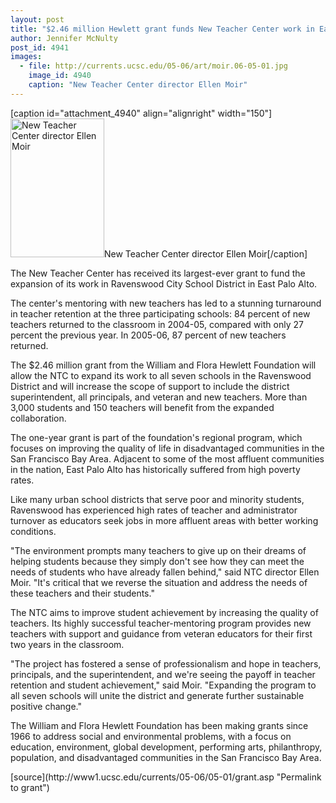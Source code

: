 ```yaml
---
layout: post
title: "$2.46 million Hewlett grant funds New Teacher Center work in East Palo Alto"
author: Jennifer McNulty 
post_id: 4941
images:
  - file: http://currents.ucsc.edu/05-06/art/moir.06-05-01.jpg
    image_id: 4940
    caption: "New Teacher Center director Ellen Moir"
---
```


[caption id="attachment_4940" align="alignright" width="150"]<a href="http://localhost/mysite/wp-content/uploads/2006/05/moir.06-05-01.jpg"><img class="size-full wp-image-4940" src="http://localhost/mysite/wp-content/uploads/2006/05/moir.06-05-01.jpg" alt="New Teacher Center director Ellen Moir" width="150" height="222" /></a>New Teacher Center director Ellen Moir[/caption]
<a name="content" id="content"></a>
<p>
  The New Teacher Center has received its largest-ever grant to fund the expansion of its work in Ravenswood City School District in East Palo Alto.
</p>
<p>
  The center's mentoring with new teachers has led to a stunning turnaround in teacher retention at the three participating schools: 84 percent of new teachers returned to the classroom in 2004-05, compared with only 27 percent the previous year. In 2005-06, 87 percent of new teachers returned.
</p>
<p>
  The $2.46 million grant from the William and Flora Hewlett Foundation will allow the NTC to expand its work to all seven schools in the Ravenswood District and will increase the scope of support to include the district superintendent, all principals, and veteran and new teachers. More than 3,000 students and 150 teachers will benefit from the expanded collaboration.
</p>
<p>
  The one-year grant is part of the foundation's regional program, which focuses on improving the quality of life in disadvantaged communities in the San Francisco Bay Area. Adjacent to some of the most affluent communities in the nation, East Palo Alto has historically suffered from high poverty rates.
</p>
<p>
  Like many urban school districts that serve poor and minority students, Ravenswood has experienced high rates of teacher and administrator turnover as educators seek jobs in more affluent areas with better working conditions.
</p>
<p>
  "The environment prompts many teachers to give up on their dreams of helping students because they simply don't see how they can meet the needs of students who have already fallen behind," said NTC director Ellen Moir. "It's critical that we reverse the situation and address the needs of these teachers and their students."
</p>
<p>
  The NTC aims to improve student achievement by increasing the quality of teachers. Its highly successful teacher-mentoring program provides new teachers with support and guidance from veteran educators for their first two years in the classroom.
</p>
<p>
  "The project has fostered a sense of professionalism and hope in teachers, principals, and the superintendent, and we're seeing the payoff in teacher retention and student achievement," said Moir. "Expanding the program to all seven schools will unite the district and generate further sustainable positive change."
</p>
<p>
  The William and Flora Hewlett Foundation has been making grants since 1966 to address social and environmental problems, with a focus on education, environment, global development, performing arts, philanthropy, population, and disadvantaged communities in the San Francisco Bay Area.
</p>
[source](http://www1.ucsc.edu/currents/05-06/05-01/grant.asp "Permalink to grant")

